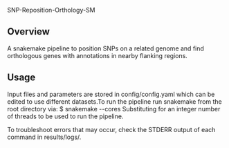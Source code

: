 SNP-Reposition-Orthology-SM

Overview
---------

A snakemake pipeline to position SNPs on a related genome and find orthologous genes with annotations in nearby flanking regions.

Usage
---------

Input files and parameters are stored in config/config.yaml which can be edited to use different datasets.To run the pipeline run snakemake from the root directory via:
    $ snakemake --cores <THREADS>
Substituting <THREADS> for an integer number of threads to be used to run the pipeline.

To troubleshoot errors that may occur, check the STDERR output of each command in results/logs/.
